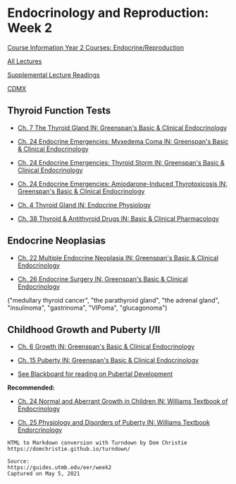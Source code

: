 # Endocrinology and Reproduction: Week 2

[Course Information Year 2 Courses: Endocrine/Reproduction](/usmle/eer/course-information.html)

[All Lectures](/usmle/eer/all-lectures.html)

[Supplemental Lecture Readings](/usmle/eer/readings.html)

[CDMX](/usmle/eer/cdmx.html)

## Thyroid Function Tests

*   [Ch. 7 The Thyroid Gland IN: Greenspan's Basic & Clinical Endocrinology](http://libux.utmb.edu/login?url=https://accessmedicine.mhmedical.com/content.aspx?bookid=2178&sectionid=166248172)
    
*   [Ch. 24 Endocrine Emergencies: Myxedema Coma IN: Greenspan's Basic & Clinical Endocrinology](http://libux.utmb.edu/login?url=https://accessmedicine.mhmedical.com/content.aspx?bookid=2178&sectionid=166253703#1144820125)
    
*   [Ch. 24 Endocrine Emergencies: Thyroid Storm IN: Greenspan's Basic & Clinical Endocrinology](http://libux.utmb.edu/login?url=https://accessmedicine.mhmedical.com/content.aspx?bookid=2178&sectionid=166253703#1144820126)
    
*   [Ch. 24 Endocrine Emergencies: Amiodarone-Induced Thyrotoxicosis IN: Greenspan's Basic & Clinical Endocrinology](http://libux.utmb.edu/login?url=https://accessmedicine.mhmedical.com/content.aspx?bookid=2178&sectionid=166253703#1144820128)
    
*   [Ch. 4 Thyroid Gland IN: Endocrine Physiology](http://libux.utmb.edu/login?url=https://accessmedicine.mhmedical.com/content.aspx?bookid=2343&sectionid=183488261)
    
*   [Ch. 38 Thyroid & Antithyroid Drugs IN: Basic & Clinical Pharmacology](http://libux.utmb.edu/login?url=https://accessmedicine.mhmedical.com/content.aspx?bookid=2988&sectionid=250600512)
    

## Endocrine Neoplasias

*   [Ch. 22 Multiple Endocrine Neoplasia IN: Greenspan's Basic & Clinical Endocrinology](http://libux.utmb.edu/login?url=https://accessmedicine.mhmedical.com/content.aspx?bookid=2178&sectionid=166253542)
    
*   [Ch. 26 Endocrine Surgery IN: Greenspan's Basic & Clinical Endocrinology](http://libux.utmb.edu/login?url=https://accessmedicine.mhmedical.com/content.aspx?bookid=2178&sectionid=166254108)
    

("medullary thyroid cancer", "the parathyroid gland", "the adrenal gland", "insulinoma", "gastrinoma", "VIPoma", "glucagonoma")

## Childhood Growth and Puberty I/II

*   [Ch. 6 Growth IN: Greenspan's Basic & Clinical Endocrinology](http://libux.utmb.edu/login?url=https://accessmedicine.mhmedical.com/content.aspx?bookid=2178&sectionid=166247885)
    
*   [Ch. 15 Puberty IN: Greenspan's Basic & Clinical Endocrinology](http://libux.utmb.edu/login?url=https://accessmedicine.mhmedical.com/content.aspx?bookid=2178&sectionid=166251551)
    
*   [See Blackboard for reading on Pubertal Development](https://utmb.blackboard.com/webapps/blackboard/execute/modulepage/view?course_id=_14649_1&cmp_tab_id=_70079_1&editMode=true&mode=cpview)
    

**Recommended:**

*   [Ch. 24 Normal and Aberrant Growth in Children IN: Williams Textbook of Endocrinology](http://libux.utmb.edu/login?url=https://www.clinicalkey.com/#!/content/book/3-s2.0-B9780323297387000241)
    
*   [Ch. 25 Physiology and Disorders of Puberty IN: Williams Textbook Endorcrinology](http://libux.utmb.edu/login?url=https://www.clinicalkey.com/#!/content/book/3-s2.0-B9780323297387000253)

```
HTML to Markdown conversion with Turndown by Dom Christie
https://domchristie.github.io/turndown/

Source:
https://guides.utmb.edu/eer/week2
Captured on May 5, 2021
```
